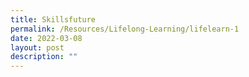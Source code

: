 ```yaml
---
title: Skillsfuture
permalink: /Resources/Lifelong-Learning/lifelearn-1
date: 2022-03-08
layout: post
description: ""
---
```

